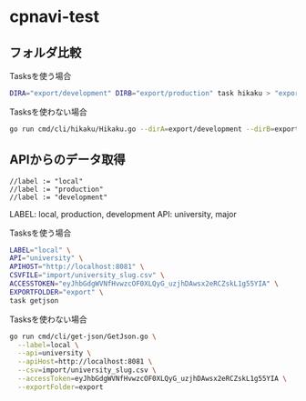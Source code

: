 # cpnavi-test


## フォルダ比較

Tasksを使う場合

```sh 
DIRA="export/development" DIRB="export/production" task hikaku > "export/hikaku.txt"
```

Tasksを使わない場合

```sh
go run cmd/cli/hikaku/Hikaku.go --dirA=export/development --dirB=export/production  > "export/hikaku.txt"
```



## APIからのデータ取得

	//label := "local"
	//label := "production"
	//label := "development"


LABEL: local, production, development
API: university, major 


Tasksを使う場合

```sh
LABEL="local" \
API="university" \
APIHOST="http://localhost:8081" \
CSVFILE="import/university_slug.csv" \
ACCESSTOKEN="eyJhbGdgWVNfHvwzcOF0XLQyG_uzjhDAwsx2eRCZskL1g55YIA" \
EXPORTFOLDER="export" \
task getjson
```

Tasksを使わない場合
```sh
go run cmd/cli/get-json/GetJson.go \
  --label=local \
  --api=university \
  --apiHost=http://localhost:8081 \
  --csv=import/university_slug.csv \
  --accessToken=eyJhbGdgWVNfHvwzcOF0XLQyG_uzjhDAwsx2eRCZskL1g55YIA \
  --exportFolder=export
```
